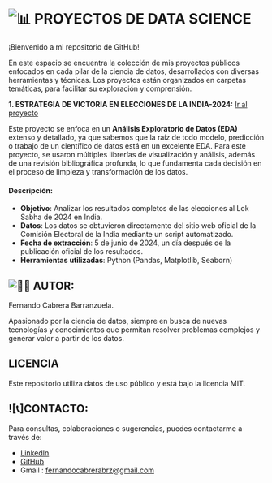 # ![📊](https://img.icons8.com/fluency/48/000000/data.png) **PROYECTOS DE DATA SCIENCE**

¡Bienvenido a mi repositorio de GitHub! 

En este espacio se encuentra la colección de mis proyectos públicos enfocados en cada pilar de la ciencia de datos, desarrollados con diversas herramientas y técnicas. Los proyectos están organizados en carpetas temáticas, para facilitar su exploración y comprensión.

**1. ESTRATEGIA DE VICTORIA EN ELECCIONES DE LA INDIA-2024:** [Ir al proyecto](https://github.com/Ferx096/PROYECTOS_DATA_SCIENCE/tree/master/ESTRATEGIA_VICTORIA_ELECTORAL_INDIA_2024)

Este proyecto se enfoca en un **Análisis Exploratorio de Datos (EDA)** extenso y detallado, ya que sabemos que la raíz de todo modelo, predicción o trabajo de un científico de datos está en un excelente EDA. Para este proyecto, se usaron múltiples librerías de visualización y análisis, además de una revisión bibliográfica profunda, lo que fundamenta cada decisión en el proceso de limpieza y transformación de los datos.
#### Descripción:
- **Objetivo**: Analizar los resultados completos de las elecciones al Lok Sabha de 2024 en India.
- **Datos**: Los datos se obtuvieron directamente del sitio web oficial de la Comisión Electoral de la India mediante un script automatizado.
- **Fecha de extracción**: 5 de junio de 2024, un día después de la publicación oficial de los resultados.
- **Herramientas utilizadas**: Python (Pandas, Matplotlib, Seaborn)
  
## ![👨‍💻](https://img.icons8.com/fluency/48/000000/developer.png) **AUTOR:**
Fernando Cabrera Barranzuela.

Apasionado por la ciencia de datos, siempre en busca de nuevas tecnologías y conocimientos que permitan resolver problemas complejos y generar valor a partir de los datos.

## **LICENCIA**
Este repositorio utiliza datos de uso público y está bajo la licencia MIT.

## ![📞]**CONTACTO**:
Para consultas, colaboraciones o sugerencias, puedes contactarme a través de:
- [LinkedIn](https://www.linkedin.com/in/fernando-cabrera-barranzuela/)
- [GitHub](https://github.com/Ferx096)
- Gmail : fernandocabrerabrz@gmail.com
